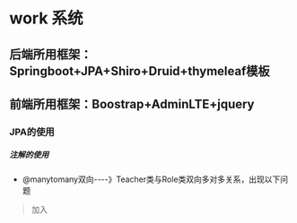 # work 系统
## 后端所用框架：Springboot+JPA+Shiro+Druid+thymeleaf模板
## 前端所用框架：Boostrap+AdminLTE+jquery
### JPA的使用
##### 注解的使用
* @manytomany双向----》Teacher类与Role类双向多对多关系，出现以下问题
> 加入

